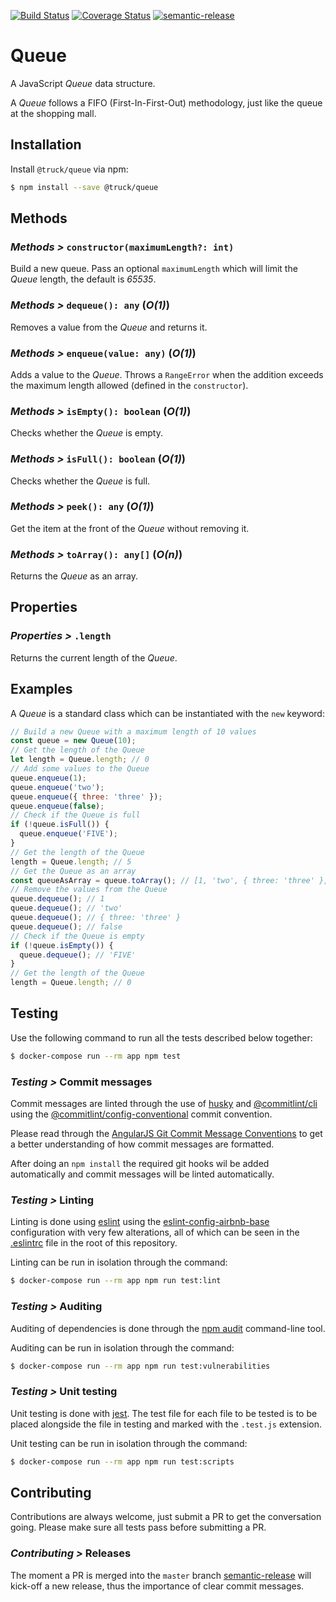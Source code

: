 [![Build Status](https://travis-ci.org/truck-js/queue.svg?branch=master)](https://travis-ci.org/truck-js/queue)
[![Coverage Status](https://coveralls.io/repos/github/truck-js/queue/badge.svg?branch=master)](https://coveralls.io/github/truck-js/queue?branch=master)
[![semantic-release](https://img.shields.io/badge/%20%20%F0%9F%93%A6%F0%9F%9A%80-semantic--release-e10079.svg)](https://github.com/semantic-release/semantic-release)

# Queue

A JavaScript _Queue_ data structure.

A _Queue_ follows a FIFO (First-In-First-Out) methodology, just like the queue at the shopping mall.

## Installation

Install `@truck/queue` via npm:

```sh
$ npm install --save @truck/queue
```

## Methods

### _Methods >_ `constructor(maximumLength?: int)`

Build a new queue. Pass an optional `maximumLength` which will limit the _Queue_ length, the default
is _65535_.

### _Methods >_ `dequeue(): any` (_O(1)_)

Removes a value from the _Queue_ and returns it.

### _Methods >_ `enqueue(value: any)` (_O(1)_)

Adds a value to the _Queue_. Throws a `RangeError` when the addition exceeds the maximum length
allowed (defined in the `constructor`).

### _Methods >_ `isEmpty(): boolean` (_O(1)_)

Checks whether the _Queue_ is empty.

### _Methods >_ `isFull(): boolean` (_O(1)_)

Checks whether the _Queue_ is full.

### _Methods >_ `peek(): any` (_O(1)_)

Get the item at the front of the _Queue_ without removing it.

### _Methods >_ `toArray(): any[]` (_O(n)_)

Returns the _Queue_ as an array.

## Properties

### _Properties >_ `.length`

Returns the current length of the _Queue_.

## Examples

A _Queue_ is a standard class which can be instantiated with the `new` keyword:

```js
// Build a new Queue with a maximum length of 10 values
const queue = new Queue(10);
// Get the length of the Queue
let length = Queue.length; // 0
// Add some values to the Queue
queue.enqueue(1);
queue.enqueue('two');
queue.enqueue({ three: 'three' });
queue.enqueue(false);
// Check if the Queue is full
if (!queue.isFull()) {
  queue.enqueue('FIVE');
}
// Get the length of the Queue
length = Queue.length; // 5
// Get the Queue as an array
const queueAsArray = queue.toArray(); // [1, 'two', { three: 'three' }, false, 'FIVE']
// Remove the values from the Queue
queue.dequeue(); // 1
queue.dequeue(); // 'two'
queue.dequeue(); // { three: 'three' }
queue.dequeue(); // false
// Check if the Queue is empty
if (!queue.isEmpty()) {
  queue.dequeue(); // 'FIVE'
}
// Get the length of the Queue
length = Queue.length; // 0
```

## Testing

Use the following command to run all the tests described below together:

```sh
$ docker-compose run --rm app npm test
```

### _Testing >_ Commit messages

Commit messages are linted through the use of [husky](https://www.npmjs.com/package/husky) and
[@commitlint/cli](https://www.npmjs.com/package/@commitlint/cli) using the
[@commitlint/config-conventional](https://www.npmjs.com/package/@commitlint/config-conventional)
commit convention.

Please read through the
[AngularJS Git Commit Message Conventions](https://gist.github.com/stephenparish/9941e89d80e2bc58a153)
to get a better understanding of how commit messages are formatted.

After doing an `npm install` the required git hooks wil be added automatically and commit messages
will be linted automatically.

### _Testing >_ Linting

Linting is done using [eslint](https://eslint.org/) using the
[eslint-config-airbnb-base](https://www.npmjs.com/package/eslint-config-airbnb-base) configuration
with very few alterations, all of which can be seen in the [.eslintrc](.eslintrc) file in the root
of this repository.

Linting can be run in isolation through the command:

```sh
$ docker-compose run --rm app npm run test:lint
```

### _Testing >_ Auditing

Auditing of dependencies is done through the [npm audit](https://docs.npmjs.com/cli/audit)
command-line tool.

Auditing can be run in isolation through the command:

```sh
$ docker-compose run --rm app npm run test:vulnerabilities
```

### _Testing >_ Unit testing

Unit testing is done with [jest](https://jestjs.io). The test file for each file to be tested is to
be placed alongside the file in testing and marked with the `.test.js` extension.

Unit testing can be run in isolation through the command:

```sh
$ docker-compose run --rm app npm run test:scripts
```

## Contributing

Contributions are always welcome, just submit a PR to get the conversation going. Please make sure
all tests pass before submitting a PR.

### _Contributing >_ Releases

The moment a PR is merged into the `master` branch
[semantic-release](https://github.com/semantic-release/semantic-release) will kick-off a new
release, thus the importance of clear commit messages.

